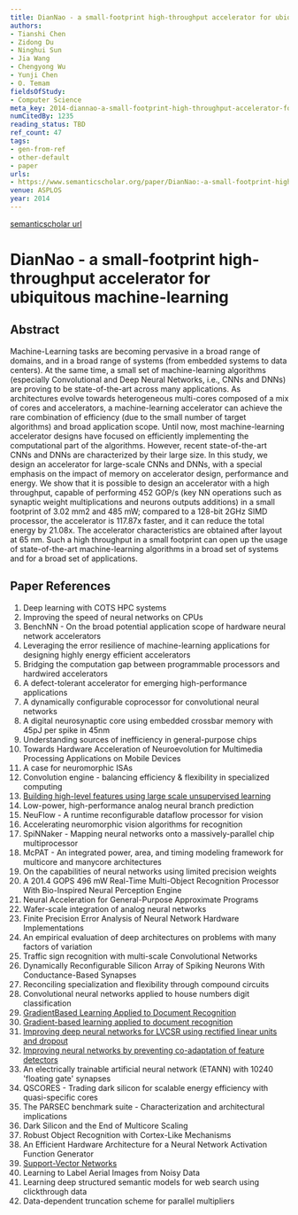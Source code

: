 ```yaml
---
title: DianNao - a small-footprint high-throughput accelerator for ubiquitous machine-learning
authors:
- Tianshi Chen
- Zidong Du
- Ninghui Sun
- Jia Wang
- Chengyong Wu
- Yunji Chen
- O. Temam
fieldsOfStudy:
- Computer Science
meta_key: 2014-diannao-a-small-footprint-high-throughput-accelerator-for-ubiquitous-machine-learning
numCitedBy: 1235
reading_status: TBD
ref_count: 47
tags:
- gen-from-ref
- other-default
- paper
urls:
- https://www.semanticscholar.org/paper/DianNao:-a-small-footprint-high-throughput-for-Chen-Du/22e477a9fdde86ab1f8f4dafdb4d88ea37e31fbd?sort=total-citations
venue: ASPLOS
year: 2014
---
```


[semanticscholar url](https://www.semanticscholar.org/paper/DianNao:-a-small-footprint-high-throughput-for-Chen-Du/22e477a9fdde86ab1f8f4dafdb4d88ea37e31fbd?sort=total-citations)

# DianNao - a small-footprint high-throughput accelerator for ubiquitous machine-learning

## Abstract

Machine-Learning tasks are becoming pervasive in a broad range of domains, and in a broad range of systems (from embedded systems to data centers). At the same time, a small set of machine-learning algorithms (especially Convolutional and Deep Neural Networks, i.e., CNNs and DNNs) are proving to be state-of-the-art across many applications. As architectures evolve towards heterogeneous multi-cores composed of a mix of cores and accelerators, a machine-learning accelerator can achieve the rare combination of efficiency (due to the small number of target algorithms) and broad application scope. Until now, most machine-learning accelerator designs have focused on efficiently implementing the computational part of the algorithms. However, recent state-of-the-art CNNs and DNNs are characterized by their large size. In this study, we design an accelerator for large-scale CNNs and DNNs, with a special emphasis on the impact of memory on accelerator design, performance and energy. We show that it is possible to design an accelerator with a high throughput, capable of performing 452 GOP/s (key NN operations such as synaptic weight multiplications and neurons outputs additions) in a small footprint of 3.02 mm2 and 485 mW; compared to a 128-bit 2GHz SIMD processor, the accelerator is 117.87x faster, and it can reduce the total energy by 21.08x. The accelerator characteristics are obtained after layout at 65 nm. Such a high throughput in a small footprint can open up the usage of state-of-the-art machine-learning algorithms in a broad set of systems and for a broad set of applications.

## Paper References

1. Deep learning with COTS HPC systems
2. Improving the speed of neural networks on CPUs
3. BenchNN - On the broad potential application scope of hardware neural network accelerators
4. Leveraging the error resilience of machine-learning applications for designing highly energy efficient accelerators
5. Bridging the computation gap between programmable processors and hardwired accelerators
6. A defect-tolerant accelerator for emerging high-performance applications
7. A dynamically configurable coprocessor for convolutional neural networks
8. A digital neurosynaptic core using embedded crossbar memory with 45pJ per spike in 45nm
9. Understanding sources of inefficiency in general-purpose chips
10. Towards Hardware Acceleration of Neuroevolution for Multimedia Processing Applications on Mobile Devices
11. A case for neuromorphic ISAs
12. Convolution engine - balancing efficiency & flexibility in specialized computing
13. [Building high-level features using large scale unsupervised learning](2013-building-high-level-features-using-large-scale-unsupervised-learning.md)
14. Low-power, high-performance analog neural branch prediction
15. NeuFlow - A runtime reconfigurable dataflow processor for vision
16. Accelerating neuromorphic vision algorithms for recognition
17. SpiNNaker - Mapping neural networks onto a massively-parallel chip multiprocessor
18. McPAT - An integrated power, area, and timing modeling framework for multicore and manycore architectures
19. On the capabilities of neural networks using limited precision weights
20. A 201.4 GOPS 496 mW Real-Time Multi-Object Recognition Processor With Bio-Inspired Neural Perception Engine
21. Neural Acceleration for General-Purpose Approximate Programs
22. Wafer-scale integration of analog neural networks
23. Finite Precision Error Analysis of Neural Network Hardware Implementations
24. An empirical evaluation of deep architectures on problems with many factors of variation
25. Traffic sign recognition with multi-scale Convolutional Networks
26. Dynamically Reconfigurable Silicon Array of Spiking Neurons With Conductance-Based Synapses
27. Reconciling specialization and flexibility through compound circuits
28. Convolutional neural networks applied to house numbers digit classification
29. [GradientBased Learning Applied to Document Recognition](2001-gradientbased-learning-applied-to-document-recognition.md)
30. [Gradient-based learning applied to document recognition](1998-gradient-based-learning-applied-to-document-recognition.md)
31. [Improving deep neural networks for LVCSR using rectified linear units and dropout](2013-improving-deep-neural-networks-for-lvcsr-using-rectified-linear-units-and-dropout.md)
32. [Improving neural networks by preventing co-adaptation of feature detectors](2012-improving-neural-networks-by-preventing-co-adaptation-of-feature-detectors.md)
33. An electrically trainable artificial neural network (ETANN) with 10240 'floating gate' synapses
34. QSCORES - Trading dark silicon for scalable energy efficiency with quasi-specific cores
35. The PARSEC benchmark suite - Characterization and architectural implications
36. Dark Silicon and the End of Multicore Scaling
37. Robust Object Recognition with Cortex-Like Mechanisms
38. An Efficient Hardware Architecture for a Neural Network Activation Function Generator
39. [Support-Vector Networks](2004-support-vector-networks.md)
40. Learning to Label Aerial Images from Noisy Data
41. Learning deep structured semantic models for web search using clickthrough data
42. Data-dependent truncation scheme for parallel multipliers
